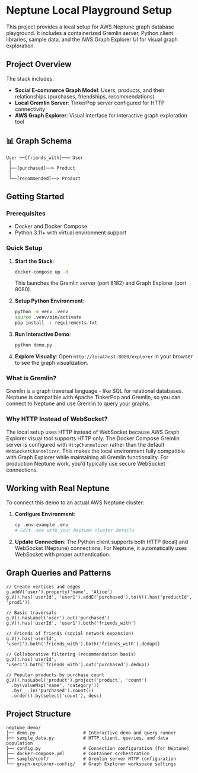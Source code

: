 # Neptune Local Playground Setup

This project provides a local setup for AWS Neptune graph database playground. It includes a containerized Gremlin server, Python client libraries, sample data, and the AWS Graph Explorer UI for visual graph exploration.

## Project Overview

The stack includes:

- **Social E-commerce Graph Model**: Users, products, and their relationships (purchases, friendships, recommendations)
- **Local Gremlin Server**: TinkerPop server configured for HTTP connectivity  
- **AWS Graph Explorer**: Visual interface for interactive graph exploration tool

## 📊 Graph Schema

```
User ──[friends_with]──> User
 │
 ├──[purchased]──> Product
 │
 └──[recommended]──> Product
```

## Getting Started

### Prerequisites
- Docker and Docker Compose
- Python 3.11+ with virtual environment support

### Quick Setup

1. **Start the Stack**:
   ```bash
   docker-compose up -d
   ```
   This launches the Gremlin server (port 8182) and Graph Explorer (port 8080).

2. **Setup Python Environment**:
   ```bash
   python -m venv .venv
   source .venv/bin/activate
   pip install -r requirements.txt
   ```

3. **Run Interactive Demo**:
   ```bash
   python demo.py
   ```
   
4. **Explore Visually**:
   Open `http://localhost:8080/explorer` in your browser to see the graph visualization.

### What is Gremlin?

Gremlin is a graph traversal language - like SQL for relational databases. Neptune is compatible with Apache TinkerPop and Gremlin, so you can connect to Neptune and use Gremlin to query your graphs.

### Why HTTP Instead of WebSocket?

The local setup uses HTTP instead of WebSocket because AWS Graph Explorer visual tool supports HTTP only. The Docker Compose Gremlin server is configured with `HttpChannelizer` rather than the default `WebSocketChannelizer`. This makes the local environment fully compatible with Graph Explorer while maintaining all Gremlin functionality. For production Neptune work, you'd typically use secure WebSocket connections.

## Working with Real Neptune

To connect this demo to an actual AWS Neptune cluster:

1. **Configure Environment**:
   ```bash
   cp .env.example .env
   # Edit .env with your Neptune cluster details
   ```

2. **Update Connection**:
   The Python client supports both HTTP (local) and WebSocket (Neptune) connections. For Neptune, it automatically uses WebSocket with proper authentication.

## Graph Queries and Patterns

```gremlin
// Create vertices and edges
g.addV('user').property('name', 'Alice')
g.V().has('userId', 'user1').addE('purchased').to(V().has('productId', 'prod1'))

// Basic traversals
g.V().hasLabel('user').out('purchased')
g.V().has('userId', 'user1').both('friends_with')
```

```gremlin
// Friends of friends (social network expansion)
g.V().has('userId', 'user1').both('friends_with').both('friends_with').dedup()

// Collaborative filtering (recommendation basis)
g.V().has('userId', 'user1').both('friends_with').out('purchased').dedup()

// Popular products by purchase count
g.V().hasLabel('product').project('product', 'count')
  .by(valueMap('name', 'category'))
  .by(__.in('purchased').count())
  .order().by(select('count'), desc)
```

## Project Structure

```
neptune_demo/
├── demo.py                  # Interactive demo and query runner
├── sample_data.py           # HTTP client, queries, and data population
├── config.py                # Connection configuration (for Neptune)
├── docker-compose.yml       # Container orchestration
├── sample/conf/             # Gremlin server HTTP configuration
└── graph-explorer-config/   # Graph Explorer workspace settings
```
